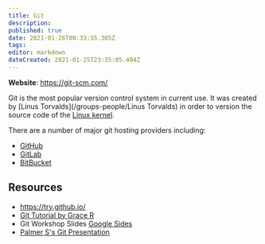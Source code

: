 ```yaml
---
title: Git
description: 
published: true
date: 2021-01-26T00:33:55.305Z
tags: 
editor: markdown
dateCreated: 2021-01-25T23:35:05.404Z
---
```


**Website**: <https://git-scm.com/>

Git is the most popular version control system in current use. It was created by [Linus Torvalds](/groups-people/Linus Torvalds) in order to version the source code of the [Linux kernel](/topics/linux).

There are a number of major git hosting providers including:

- [GitHub](/groups-people/github)
- [GitLab](/groups-people/gitlab)
- [BitBucket](/groups-people/bitbucket)

## Resources

- <https://try.github.io/>
- [Git Tutorial by Grace R](https://github.com/garoller/git-tutorial)
- Git Workshop Slides [Google Sides](https://docs.google.com/presentation/d/1bASIVNLhKlCiJ6lVnkapINVG7hJ3QzDNB1TKUy4k2ec)
- [Palmer S's Git Presentation](https://docs.google.com/presentation/d/13K-WnlWob6BYJXiwdM4nF0nz2PJKuHuh1zW5UhWnXAs/edit?usp=sharing)